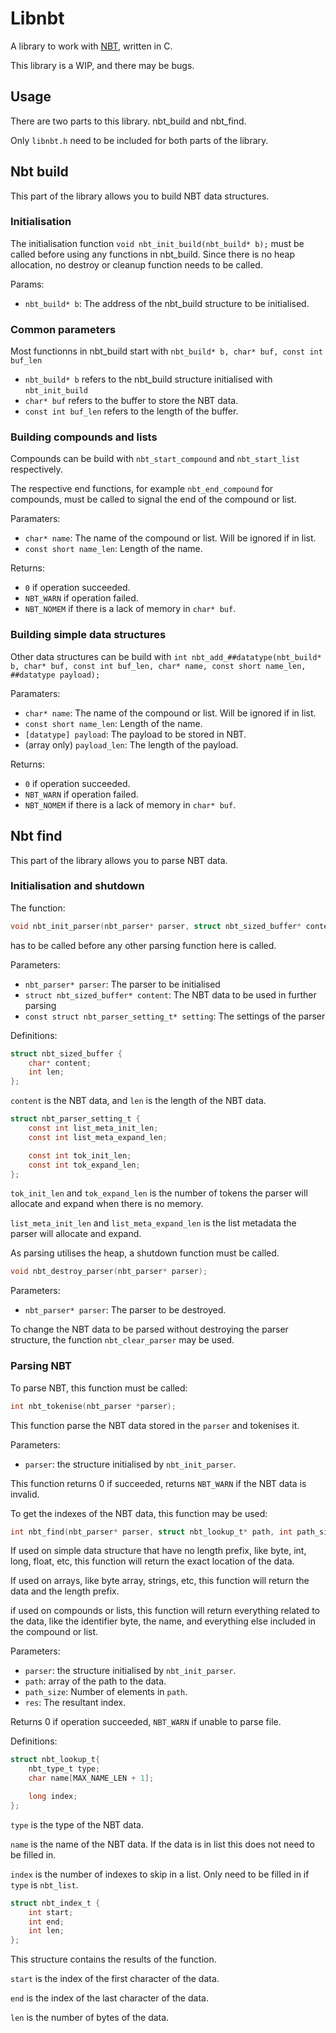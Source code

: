 # Libnbt
A library to work with [NBT](https://wiki.vg/NBT), written in C.

This library is a WIP, and there may be bugs.

## Usage
There are two parts to this library. nbt_build and nbt_find.

Only `libnbt.h` need to be included for both parts of the library.

## Nbt build
This part of the library allows you to build NBT data structures.

### Initialisation
The initialisation function `void nbt_init_build(nbt_build* b);` must be called before using any functions in nbt_build.
Since there is no heap allocation, no destroy or cleanup function needs to be called.

Params:
- `nbt_build* b`: The address of the nbt_build structure to be initialised.

### Common parameters
Most functionns in nbt_build start with `nbt_build* b, char* buf, const int buf_len`

- `nbt_build* b` refers to the nbt_build structure initialised with `nbt_init_build`
- `char* buf` refers to the buffer to store the NBT data.
- `const int buf_len` refers to the length of the buffer.

### Building compounds and lists
Compounds can be build with `nbt_start_compound` and `nbt_start_list` respectively. 

The respective end functions, for example `nbt_end_compound` for compounds, must be called to signal the end of the compound or list.

Paramaters:
- `char* name`: The name of the compound or list. Will be ignored if in list.
- `const short name_len`: Length of the name.

Returns:
- `0` if operation succeeded.
- `NBT_WARN` if operation failed.
- `NBT_NOMEM` if there is a lack of memory in `char* buf`.

### Building simple data structures
Other data structures can be build with `int nbt_add_##datatype(nbt_build* b, char* buf, const int buf_len, char* name, const short name_len, ##datatype payload);`

Paramaters:
- `char* name`: The name of the compound or list. Will be ignored if in list.
- `const short name_len`: Length of the name.
- `[datatype] payload`: The payload to be stored in NBT.
- (array only) `payload_len`: The length of the payload.

Returns:
- `0` if operation succeeded.
- `NBT_WARN` if operation failed.
- `NBT_NOMEM` if there is a lack of memory in `char* buf`.

## Nbt find
This part of the library allows you to parse NBT data.

### Initialisation and shutdown
The function:
```C
void nbt_init_parser(nbt_parser* parser, struct nbt_sized_buffer* content, const struct nbt_parser_setting_t* setting);
```
has to be called before any other parsing function here is called.

Parameters:
- `nbt_parser* parser`: The parser to be initialised
- `struct nbt_sized_buffer* content`: The NBT data to be used in further parsing
- `const struct nbt_parser_setting_t* setting`: The settings of the parser

Definitions:
```C
struct nbt_sized_buffer {
    char* content;
    int len;
};
```
`content` is the NBT data, and `len` is the length of the NBT data.

```C
struct nbt_parser_setting_t {
    const int list_meta_init_len;
    const int list_meta_expand_len;

    const int tok_init_len;
    const int tok_expand_len;
};
```
`tok_init_len` and `tok_expand_len` is the number of tokens the parser will allocate and expand when there is no memory.

`list_meta_init_len` and `list_meta_expand_len` is the list metadata the parser will allocate and expand.


As parsing utilises the heap, a shutdown function must be called.

```C
void nbt_destroy_parser(nbt_parser* parser);
```

Parameters:
- `nbt_parser* parser`: The parser to be destroyed.

To change the NBT data to be parsed without destroying the parser structure, the function `nbt_clear_parser` may be used.

### Parsing NBT
To parse NBT, this function must be called:
```C
int nbt_tokenise(nbt_parser *parser);
```
This function parse the NBT data stored in the `parser` and tokenises it.

Parameters:
- `parser`: the structure initialised by `nbt_init_parser`.

This function returns 0 if succeeded, returns `NBT_WARN` if the NBT data is invalid.

To get the indexes of the NBT data, this function may be used:
```C
int nbt_find(nbt_parser* parser, struct nbt_lookup_t* path, int path_size, struct nbt_index_t* res);
```
If used on simple data structure that have no length prefix, like byte, int, long, float, etc, this function will return the exact location of the data.

If used on arrays, like byte array, strings, etc, this function will return the data and the length prefix.

if used on compounds or lists, this function will return everything related to the data, like the identifier byte, the name, and everything else included in the compound or list.

Parameters:
- `parser`: the structure initialised by `nbt_init_parser`.
- `path`: array of the path to the data.
- `path_size`: Number of elements in `path`.
- `res`: The resultant index.

Returns 0 if operation succeeded, `NBT_WARN` if unable to parse file.

Definitions:
```c
struct nbt_lookup_t{
    nbt_type_t type;
    char name[MAX_NAME_LEN + 1];

    long index;
};
```
`type` is the type of the NBT data.

`name` is the name of the NBT data. If the data is in list this does not need to be filled in.

`index` is the number of indexes to skip in a list. Only need to be filled in if `type` is `nbt_list`.


```c
struct nbt_index_t {
    int start;
    int end;
    int len;
};
```
This structure contains the results of the function.

`start` is the index of the first character of the data.

`end` is the index of the last character of the data.

`len` is the number of bytes of the data.

